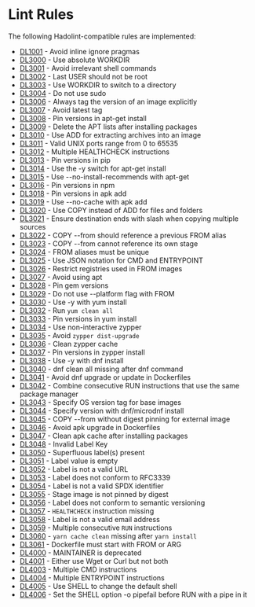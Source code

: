 # Lint Rules

The following Hadolint-compatible rules are implemented:
- [DL1001](DL1001.md) - Avoid inline ignore pragmas
- [DL3000](DL3000.md) - Use absolute WORKDIR
- [DL3001](DL3001.md) - Avoid irrelevant shell commands
- [DL3002](DL3002.md) - Last USER should not be root
- [DL3003](DL3003.md) - Use WORKDIR to switch to a directory
- [DL3004](DL3004.md) - Do not use sudo
- [DL3006](DL3006.md) - Always tag the version of an image explicitly
- [DL3007](DL3007.md) - Avoid latest tag
- [DL3008](DL3008.md) - Pin versions in apt-get install
- [DL3009](DL3009.md) - Delete the APT lists after installing packages
- [DL3010](DL3010.md) - Use ADD for extracting archives into an image
- [DL3011](DL3011.md) - Valid UNIX ports range from 0 to 65535
- [DL3012](DL3012.md) - Multiple HEALTHCHECK instructions
- [DL3013](DL3013.md) - Pin versions in pip
- [DL3014](DL3014.md) - Use the -y switch for apt-get install
- [DL3015](DL3015.md) - Use --no-install-recommends with apt-get
- [DL3016](DL3016.md) - Pin versions in npm
- [DL3018](DL3018.md) - Pin versions in apk add
- [DL3019](DL3019.md) - Use --no-cache with apk add
- [DL3020](DL3020.md) - Use COPY instead of ADD for files and folders
- [DL3021](DL3021.md) - Ensure destination ends with slash when copying multiple sources
- [DL3022](DL3022.md) - COPY --from should reference a previous FROM alias
- [DL3023](DL3023.md) - COPY --from cannot reference its own stage
- [DL3024](DL3024.md) - FROM aliases must be unique
- [DL3025](DL3025.md) - Use JSON notation for CMD and ENTRYPOINT
- [DL3026](DL3026.md) - Restrict registries used in FROM images
- [DL3027](DL3027.md) - Avoid using apt
- [DL3028](DL3028.md) - Pin gem versions
- [DL3029](DL3029.md) - Do not use --platform flag with FROM
- [DL3030](DL3030.md) - Use -y with yum install
- [DL3032](DL3032.md) - Run `yum clean all`
- [DL3033](DL3033.md) - Pin versions in yum install
- [DL3034](DL3034.md) - Use non-interactive zypper
- [DL3035](DL3035.md) - Avoid `zypper dist-upgrade`
- [DL3036](DL3036.md) - Clean zypper cache
- [DL3037](DL3037.md) - Pin versions in zypper install
- [DL3038](DL3038.md) - Use -y with dnf install
- [DL3040](DL3040.md) - dnf clean all missing after dnf command
- [DL3041](DL3041.md) - Avoid dnf upgrade or update in Dockerfiles
- [DL3042](DL3042.md) - Combine consecutive RUN instructions that use the same package manager
- [DL3043](DL3043.md) - Specify OS version tag for base images
- [DL3044](DL3044.md) - Specify version with dnf/microdnf install
- [DL3045](DL3045.md) - COPY --from without digest pinning for external image
- [DL3046](DL3046.md) - Avoid apk upgrade in Dockerfiles
- [DL3047](DL3047.md) - Clean apk cache after installing packages
- [DL3048](DL3048.md) - Invalid Label Key
- [DL3050](DL3050.md) - Superfluous label(s) present
- [DL3051](DL3051.md) - Label value is empty
- [DL3052](DL3052.md) - Label is not a valid URL
- [DL3053](DL3053.md) - Label does not conform to RFC3339
- [DL3054](DL3054.md) - Label is not a valid SPDX identifier
- [DL3055](DL3055.md) - Stage image is not pinned by digest
- [DL3056](DL3056.md) - Label does not conform to semantic versioning
- [DL3057](DL3057.md) - `HEALTHCHECK` instruction missing
- [DL3058](DL3058.md) - Label is not a valid email address
- [DL3059](DL3059.md) - Multiple consecutive `RUN` instructions
- [DL3060](DL3060.md) - `yarn cache clean` missing after `yarn install`
- [DL3061](DL3061.md) - Dockerfile must start with FROM or ARG
- [DL4000](DL4000.md) - MAINTAINER is deprecated
- [DL4001](DL4001.md) - Either use Wget or Curl but not both
- [DL4003](DL4003.md) - Multiple CMD instructions
- [DL4004](DL4004.md) - Multiple ENTRYPOINT instructions
- [DL4005](DL4005.md) - Use SHELL to change the default shell
- [DL4006](DL4006.md) - Set the SHELL option -o pipefail before RUN with a pipe in it
